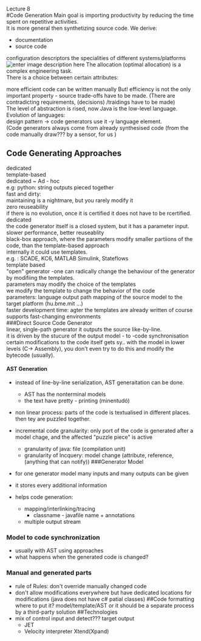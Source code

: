 Lecture 8    
#Code Generation 
Main goal is importing productivity by reducing the time spent on repetitive activities.    
It is more general then synthetizing source code. We derive:    

 - documentation
 - source code

 
configuration descriptors the specialities of different systems/platforms   
![enter image description here](https://lh3.googleusercontent.com/-oTaLN2UKF6Q/VVpa847ZH4I/AAAAAAAAATo/rGJqi77Rm9A/s600/valamik.png "valamik.png")
The allocation (optimal allocation) is a complex engineering task.    
There is a choice between certain attributes:    
       
     
more efficient code can be written manually But! efficiency is not the only important property  - source trade-offs have to be made. (There are contradicting requirements, (decisions) /traidings have to be made)    
The level of abstraction is rised, now Java is the low-level language.    
Evolution of languages:    
design pattern -> code generators use it -y language element.    
(Code generators always come from already synthesised code (from  the code manually draw??? by a sensor, for us )   
## Code Generating Approaches    
dedicated    
template-based   
dedicated ~ Ad - hoc    
e.g: python: string outputs pieced together   
fast and dirty:    
maintaining is a nightmare, but you rarely modify it    
zero reuseability   
if there is no evolution, once it is certified it does not have to be rcertified.    
dedicated    
the code generator itself is a closed system, but it has a parameter input.   
slower performance, better reuseablity  
black-box approach, where the parameters modify smaller partiions of the code, than the template-based approach  
internally it could use templates.   
e.g. : SCADE, KC6, MATLAB Simulink, Stateflows  
template based  
"open" generator -one can radically change the behaviour of the generator by modifiing the templates.   
parameters may modify the choice of the templates  
we modify the template to change the behavior of the code  
parameters: language output path mapping of the source model to the target platform (hu.bme.mit ...)  
faster development time: agter the templates are already written of course  
supports fast-changing environments  
###Direct Source Code Generator  
linear, single-path generator 
it outputs the source like-by-line.  
it is driven by the stucure of the output 
model - to -code  synchronisation certain modifications to the code itself gets sy.. with the model 
in lower levels (C-> Assembly), you don't even try to do this and modify the bytecode (usually).  
#### AST Generation 
 - instead of line-by-line serialization, AST generaitation can be done.
	 - AST has the nonterminal models
	 - the text have pretty - printing (minentudó)
 - non linear process: parts of the code is textualised in different
   places.  then tey are puzzled together.
 - incremental code granularity: only port of the code is generated
   after a model chage, and the affected "puzzle piece" is active
   
	 - granularity of java: file (compilation unit)	
	 - granularity of Incquery: model change (attribute, reference, (anything that can notify))
###Generator Model
 - for one generator model many inputs and many outputs can be given
 - it stores every additional information
 - helps code generation: 
	 - mapping/interlinking/tracing
		 - classname - javafile name + annotations	 
	 - multiple output stream
### Model to code synchronization
 - usually with AST using approaches
 - what happens when the generated code is changed?
 ### Manual and generated parts
 
 - rule of Rules: don't override manually changed code
 - don't allow modifications everywhere but have dedicated locations for modifications 
 (java does not have c# patial classes) 
##Code formatting
 where to put it? model/template/AST or it should be a separate process by a third-party solution
##Technologies
 - mix of control input and detect??? target output
	 - JET
	 - Velocity interpreter
Xtend(Xpand)